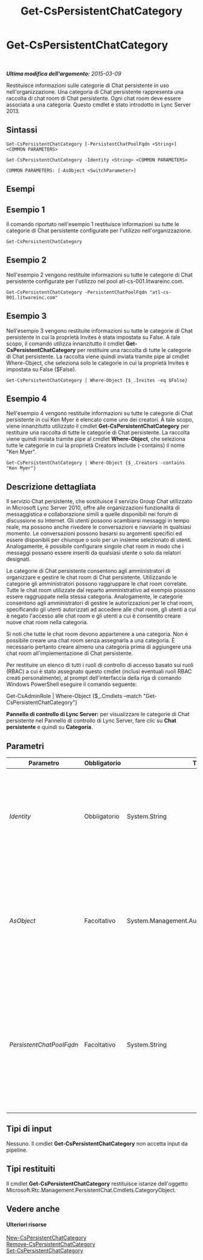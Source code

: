 ﻿---
title: Get-CsPersistentChatCategory
TOCTitle: Get-CsPersistentChatCategory
ms:assetid: 2ec14091-cb05-4c4c-b091-b7e88f5ca3cf
ms:mtpsurl: https://technet.microsoft.com/it-it/library/JJ204771(v=OCS.15)
ms:contentKeyID: 49300057
ms.date: 08/24/2015
mtps_version: v=OCS.15
ms.translationtype: HT
---

# Get-CsPersistentChatCategory

 

_**Ultima modifica dell'argomento:** 2015-03-09_

Restituisce informazioni sulle categorie di Chat persistente in uso nell'organizzazione. Una categoria di Chat persistente rappresenta una raccolta di chat room di Chat persistente. Ogni chat room deve essere associata a una categoria. Questo cmdlet è stato introdotto in Lync Server 2013.

## Sintassi

    Get-CsPersistentChatCategory [-PersistentChatPoolFqdn <String>] <COMMON PARAMETERS>

    Get-CsPersistentChatCategory -Identity <String> <COMMON PARAMETERS>

    COMMON PARAMETERS: [-AsObject <SwitchParameter>]

## Esempi

## Esempio 1

Il comando riportato nell'esempio 1 restituisce informazioni su tutte le categorie di Chat persistente configurate per l'utilizzo nell'organizzazione.

    Get-CsPersistentChatCategory

## Esempio 2

Nell'esempio 2 vengono restituite informazioni su tutte le categorie di Chat persistente configurate per l'utilizzo nel pool atl-cs-001.litwareinc.com.

    Get-CsPersistentChatCategory -PersistentChatPoolFqdn "atl-cs-001.litwareinc.com"

## Esempio 3

Nell'esempio 3 vengono restituite informazioni su tutte le categorie di Chat persistente in cui la proprietà Invites è stata impostata su False. A tale scopo, il comando utilizza innanzitutto il cmdlet **Get-CsPersistentChatCategory** per restituire una raccolta di tutte le categorie di Chat persistente. La raccolta viene quindi inviata tramite pipe al cmdlet Where-Object, che seleziona solo le categorie in cui la proprietà Invites è impostata su False ($False).

    Get-CsPersistentChatCategory | Where-Object {$_.Invites -eq $False}

## Esempio 4

Nell'esempio 4 vengono restituite informazioni su tutte le categorie di Chat persistente in cui Ken Myer è elencato come uno dei creatori. A tale scopo, viene innanzitutto utilizzato il cmdlet **Get-CsPersistentChatCategory** per restituire una raccolta di tutte le categorie di Chat persistente. La raccolta viene quindi inviata tramite pipe al cmdlet **Where-Object**, che seleziona tutte le categorie in cui la proprietà Creators include (-contains) il nome "Ken Myer".

    Get-CsPersistentChatCategory | Where-Object {$_.Creators -contains "Ken Myer"}

## Descrizione dettagliata

Il servizio Chat persistente, che sostituisce il servizio Group Chat utilizzato in Microsoft Lync Server 2010, offre alle organizzazioni funzionalità di messaggistica e collaborazione simili a quelle disponibili nei forum di discussione su Internet. Gli utenti possono scambiarsi messaggi in tempo reale, ma possono anche rivedere le conversazioni e riavviarle in qualsiasi momento. Le conversazioni possono basarsi su argomenti specifici ed essere disponibili per chiunque o solo per un insieme selezionato di utenti. Analogamente, è possibile configurare singole chat room in modo che i messaggi possano essere inseriti da qualsiasi utente o solo da relatori designati.

Le categorie di Chat persistente consentono agli amministratori di organizzare e gestire le chat room di Chat persistente. Utilizzando le categorie gli amministratori possono raggruppare le chat room correlate. Tutte le chat room utilizzate dal reparto amministrativo ad esempio possono essere raggruppate nella stessa categoria. Analogamente, le categorie consentono agli amministratori di gestire le autorizzazioni per le chat room, specificando gli utenti autorizzati ad accedere alle chat room, gli utenti a cui è negato l'accesso alle chat room e gli utenti a cui è consentito creare nuove chat room nella categoria.

Si noti che tutte le chat room devono appartenere a una categoria. Non è possibile creare una chat room senza assegnarla a una categoria. È necessario pertanto creare almeno una categoria prima di aggiungere una chat room all'implementazione di Chat persistente.

Per restituire un elenco di tutti i ruoli di controllo di accesso basato sui ruoli (RBAC) a cui è stato assegnato questo cmdlet (inclusi eventuali ruoli RBAC creati personalmente), al prompt dell'interfaccia della riga di comando Windows PowerShell eseguire il comando seguente:

Get-CsAdminRole | Where-Object {$\_.Cmdlets –match "Get-CsPersistentChatCategory"}

**Pannello di controllo di Lync Server:** per visualizzare le categorie di Chat persistente nel Pannello di controllo di Lync Server, fare clic su **Chat persistente** e quindi su **Categoria**.

## Parametri


<table>
<colgroup>
<col style="width: 25%" />
<col style="width: 25%" />
<col style="width: 25%" />
<col style="width: 25%" />
</colgroup>
<thead>
<tr class="header">
<th>Parametro</th>
<th>Obbligatorio</th>
<th>Tipo</th>
<th>Descrizione</th>
</tr>
</thead>
<tbody>
<tr class="odd">
<td><p><em>Identity</em></p></td>
<td><p>Obbligatorio</p></td>
<td><p>System.String</p></td>
<td><p>Identificatore univoco della categoria di chat room. L'identità (Identity) è costituita dal pool di Chat persistente in cui è contenuta la categoria e dal nome di categoria, ad esempio:</p>
<p>-Identity &quot;atl-gc-001.litwareinc.com\ITChat&quot;</p></td>
</tr>
<tr class="even">
<td><p><em>AsObject</em></p></td>
<td><p>Facoltativo</p></td>
<td><p>System.Management.Automation.SwitchParameter</p></td>
<td><p>Se viene specificato questo parametro, vengono utilizzati i nomi visualizzati di Active Directory per mostrare gli utenti contenuti nell'elenco AllowedMembers, DeniedMembers o Creators. Se invece il parametro non viene specificato, vengono utilizzati gli indirizzi SIP per mostrare gli utenti.</p></td>
</tr>
<tr class="odd">
<td><p><em>PersistentChatPoolFqdn</em></p></td>
<td><p>Facoltativo</p></td>
<td><p>System.String</p></td>
<td><p>Nome di dominio completo del pool di Chat persistente che ospita categorie di Chat persistente. Se si utilizza il parametro PoolFqdn senza includere il parametro Name, verranno restituite informazioni su tutte le categorie di Chat persistente del pool specificato. Se si omettono i parametri Name e PoolFqdn, verranno restituite informazioni su tutte le categorie di Chat persistente.</p></td>
</tr>
</tbody>
</table>


## Tipi di input

Nessuno. Il cmdlet **Get-CsPersistentChatCategory** non accetta input da pipeline.

## Tipi restituiti

Il cmdlet **Get-CsPersistentChatCategory** restituisce istanze dell'oggetto Microsoft.Rtc.Management.PersistentChat.Cmdlets.CategoryObject.

## Vedere anche

#### Ulteriori risorse

[New-CsPersistentChatCategory](new-cspersistentchatcategory.md)  
[Remove-CsPersistentChatCategory](remove-cspersistentchatcategory.md)  
[Set-CsPersistentChatCategory](set-cspersistentchatcategory.md)

